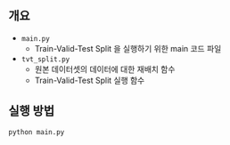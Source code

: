 ## 개요

* ```main.py```
  * Train-Valid-Test Split 을 실행하기 위한 main 코드 파일
* ```tvt_split.py```
  * 원본 데이터셋의 데이터에 대한 재배치 함수 
  * Train-Valid-Test Split 실행 함수

## 실행 방법

```python main.py```